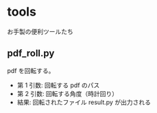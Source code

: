 # tools
お手製の便利ツールたち

## pdf_roll.py
pdf を回転する。
- 第 1 引数: 回転する pdf のパス
- 第 2 引数: 回転する角度（時計回り）
- 結果: 回転されたファイル result.py が出力される
